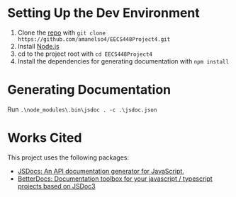 # Setting Up the Dev Environment

1. Clone the [repo](https://github.com/amanelso4/EECS448Project4) with `git clone https://github.com/amanelso4/EECS448Project4.git`
1. Install [Node.js](https://nodejs.org/en/)
1. cd to the project root with `cd EECS448Project4`
1. Install the dependencies for generating documentation with `npm install`

# Generating Documentation
Run `.\node_modules\.bin\jsdoc . -c .\jsdoc.json`

# Works Cited
This project uses the following packages:
- [JSDocs: An API documentation generator for JavaScript.](https://github.com/jsdoc/jsdoc)
- [BetterDocs: Documentation toolbox for your javascript / typescript projects based on JSDoc3](https://github.com/SoftwareBrothers/better-docs)
